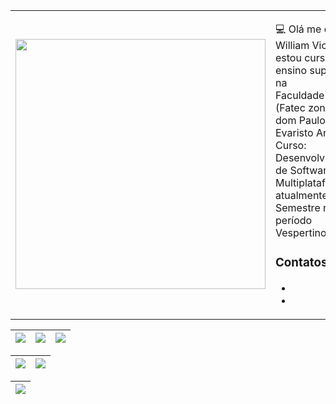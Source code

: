 <table border="0" cellspacing="0" cellpadding="0">
  <tr>
    <td style="border: 0";>
      <img width="400" src="https://d27jswm5an3efw.cloudfront.net/app/uploads/2019/07/insert-image-html.jpg" />
    </td>
    <td style="border: 0";>
      <p>
        💻 Olá me chamo William Victor, estou cursando ensino superior na <br> Faculdade (Fatec zona sul - dom Paulo Evaristo Arns) Curso: Desenvolvimento <br> de Software Multiplataforma, atualmente no 3° Semestre no período Vespertino.
      </p>
      <h3>Contatos</h3>
      <ul>
        <li>
           <a href="https://www.instagram.com/william_fraga00/"><img src="https://img.shields.io/badge/Instagram-E4405F?style=for-the-badge&logo=instagram&logoColor=white" alt="" srcset=""></a>
        </li>
        <li>
          <a href="https://www.linkedin.com/in/william-victor-soares-silva-marques-fraga-1a7104233/"><img src="https://img.shields.io/badge/LinkedIn-0077B5?style=for-the-badge&logo=linkedin&logoColor=white" alt="" srcset=""></a>
        </li>
      </ul>
    </td>
  </tr>
</table>





| ![](http://github-profile-summary-cards.vercel.app/api/cards/stats?username=WilliamFraga21&theme=midnight_purple) | ![](http://github-profile-summary-cards.vercel.app/api/cards/repos-per-language?username=WilliamFraga21&theme=midnight_purple) | ![](http://github-profile-summary-cards.vercel.app/api/cards/most-commit-language?username=WilliamFraga21&theme=midnight_purple) |
| :-: | :-: | :-: |


| ![](http://github-profile-summary-cards.vercel.app/api/cards/profile-details?username=WilliamFraga21&theme=midnight_purple) | [![](https://streak-stats.demolab.com/?user=DenverCoder1&theme=midnight-purple)](https://git.io/streak-stats) |
| :-: | :-: |


| [![](https://streak-stats.demolab.com/?user=DenverCoder1&theme=midnight-purple)](https://git.io/streak-stats) |
| :-: |



